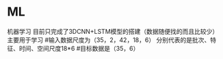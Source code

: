 # ML
机器学习
目前只完成了3DCNN+LSTM模型的搭建（数据随便找的而且比较少）主要用于学习
#输入数据尺度为（35，2，42，18，6）
分别代表的是批次、特征、时间、空间尺度18*6
#目标数据是（35，6）
